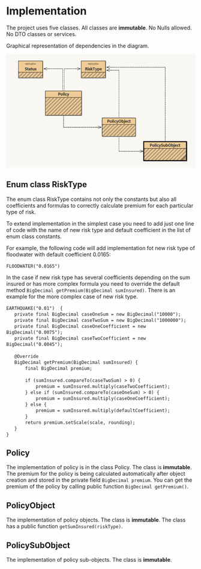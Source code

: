 # Implementation

The project uses five classes. All classes are **immutable**. No Nulls allowed. No DTO classes or services. 

Graphical representation of dependencies in the diagram.

![Here is the UML diagram.](UML.png)

## Enum class RiskType

The enum class RiskType contains not only the constants but also all coefficients and formulas to correctly calculate premium for each particular type of risk. 

To extend implementation in the simplest case you need to add just one line of code with the name of new risk type and default coefficient in the list of enum class constants. 

For example, the following code will add implementation fot new risk type of floodwater with default coefficient 0.0165:
```
FLOODWATER("0.0165")
```
In the case if new risk type has several coefficients depending on the sum insured or has more complex formula you need to override the default method `BigDecimal getPremium(BigDecimal sumInsured)`. There is an example for the more complex case of new risk type.

```
EARTHQUAKE("0.01")  {
   private final BigDecimal caseOneSum = new BigDecimal("10000");
   private final BigDecimal caseTwoSum = new BigDecimal("1000000");
   private final BigDecimal caseOneCoefficient = new BigDecimal("0.0075");
   private final BigDecimal caseTwoCoefficient = new BigDecimal("0.0045");

   @Override
   BigDecimal getPremium(BigDecimal sumInsured) {
       final BigDecimal premium;

       if (sumInsured.compareTo(caseTwoSum) > 0) {
           premium = sumInsured.multiply(caseTwoCoefficient);
       } else if (sumInsured.compareTo(caseOneSum) > 0) {
           premium = sumInsured.multiply(caseOneCoefficient);
       } else {
           premium = sumInsured.multiply(defaultCoefficient);
       }
       return premium.setScale(scale, rounding);
   }
} 
```

## Policy

The implementation of policy is in the class Policy. The class is **immutable**. The premium for the policy is being calculated automatically after object creation and stored in the private field `BigDecimal premium`. 
You can get the premium of the policy by calling public function `BigDecimal getPremium()`.  

## PolicyObject

The implementation of policy objects. The class is **immutable**. The class has a public function `getSumInsured(riskType)`.

## PolicySubObject

The implementation of policy sub-objects. The class is **immutable**.

